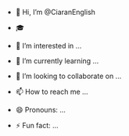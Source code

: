 - 👋 Hi, I’m @CiaranEnglish

- :mortar_board: 
- 👀 I’m interested in ...
- 🌱 I’m currently learning ...
- 💞️ I’m looking to collaborate on ...
- 📫 How to reach me ...
- 😄 Pronouns: ...
- ⚡ Fun fact: ...

<!---
CiaranEnglish/CiaranEnglish is a ✨ special ✨ repository because its `README.md` (this file) appears on your GitHub profile.
You can click the Preview link to take a look at your changes.
--->
